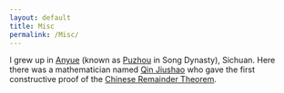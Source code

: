 ```yaml
---
layout: default
title: Misc
permalink: /Misc/
---
```


I grew up in [Anyue](https://en.wikipedia.org/wiki/Anyue_County) (known as [Puzhou](https://en.wikipedia.org/wiki/Pu_Prefecture_(Sichuan)) in Song Dynasty), Sichuan. Here there was a mathematician named [Qin Jiushao](https://mathshistory.st-andrews.ac.uk/Biographies/Qin_Jiushao/) who gave the first constructive proof of the [Chinese Remainder Theorem](https://en.wikipedia.org/wiki/Chinese_remainder_theorem).